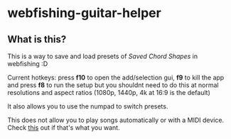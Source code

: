 # webfishing-guitar-helper  
  
## What is this?  
This is a way to save and load presets of *Saved Chord Shapes* in webfishing :D  
  
Current hotkeys: press **f10** to open the add/selection gui, **f9** to kill the app   
and press **f8** to run the setup but you shouldnt need to do this at normal resolutions and aspect ratios (1080p, 1440p, 4k at 16:9 is the default)  
  
It also allows you to use the numpad to switch presets.  
  
This does not allow you to play songs automatically or with a MIDI device. Check [this](https://steamcommunity.com/sharedfiles/filedetails/?id=3352573634) out if that's what you want.